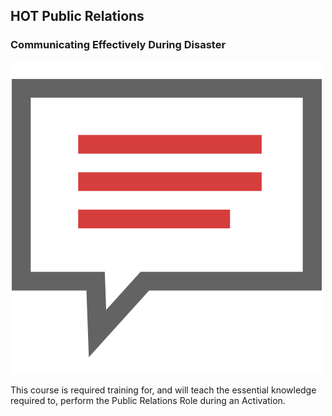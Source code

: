 ## HOT Public Relations
### Communicating Effectively During Disaster

![](/assets/communication.png)

This course is required training for, and will teach the essential knowledge required to, perform the Public Relations Role during an Activation.